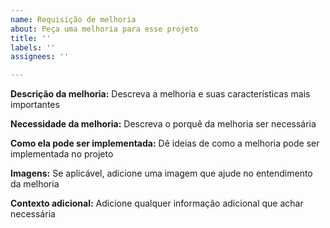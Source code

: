```yaml
---
name: Requisição de melhoria
about: Peça uma melhoria para esse projeto
title: ''
labels: ''
assignees: ''

---
```


**Descrição da melhoria:**
Descreva a melhoria e suas características mais importantes

**Necessidade da melhoria:**
Descreva o porquê da melhoria ser necessária

**Como ela pode ser implementada:**
Dê ideias de como a melhoria pode ser implementada no projeto

**Imagens:**
Se aplicável, adicione uma imagem que ajude no entendimento da melhoria

**Contexto adicional:**
Adicione qualquer informação adicional que achar necessária
